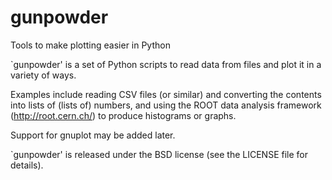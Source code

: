 gunpowder
=========

Tools to make plotting easier in Python

`gunpowder' is a set of Python scripts to read
data from files and plot it in a variety of ways.

Examples include reading CSV files (or similar)
and converting the contents into lists of (lists of)
numbers, and using the ROOT data analysis framework
(http://root.cern.ch/) to produce histograms or graphs.

Support for gnuplot may be added later.

`gunpowder' is released under the BSD license (see
the LICENSE file for details).
